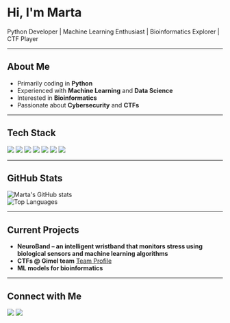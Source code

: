 # Hi, I'm Marta

Python Developer | Machine Learning Enthusiast | Bioinformatics Explorer | CTF Player

---

## About Me
- Primarily coding in **Python**
- Experienced with **Machine Learning** and **Data Science**
- Interested in **Bioinformatics**  
- Passionate about **Cybersecurity** and **CTFs**

---

## Tech Stack
<p>
  <img src="https://img.shields.io/badge/Python-3776AB?style=for-the-badge&logo=python&logoColor=white"/>
  <img src="https://img.shields.io/badge/TensorFlow-FF6F00?style=for-the-badge&logo=tensorflow&logoColor=white"/>
  <img src="https://img.shields.io/badge/ScikitLearn-F7931E?style=for-the-badge&logo=scikit-learn&logoColor=white"/>
  <img src="https://img.shields.io/badge/Pandas-150458?style=for-the-badge&logo=pandas&logoColor=white"/>
  <img src="https://img.shields.io/badge/Linux-FCC624?style=for-the-badge&logo=linux&logoColor=black"/>
  <img src="https://img.shields.io/badge/Bash-4EAA25?style=for-the-badge&logo=gnu-bash&logoColor=white"/>
  <img src="https://img.shields.io/badge/CTFtime-000000?style=for-the-badge&logo=hack-the-box&logoColor=white"/>
</p>

---

## GitHub Stats
![Marta's GitHub stats](https://github-readme-stats.vercel.app/api?username=TwojLogin&show_icons=true&theme=tokyonight)  
![Top Languages](https://github-readme-stats.vercel.app/api/top-langs/?username=TwojLogin&layout=compact&theme=tokyonight)

---

## Current Projects
- **NeuroBand – an intelligent wristband that monitors stress using biological sensors and machine learning algorithms**
- **CTFs @ Gimel team** [Team Profile](https://ctftime.org/team/357179)
- **ML models for bioinformatics**

---

## Connect with Me
<p>
  <a href="https://github.com/martatru"><img src="https://img.shields.io/badge/GitHub-100000?style=for-the-badge&logo=github&logoColor=white"/></a>
  <a href="https://www.linkedin.com/in/marta-truszczy%C5%84ska/"><img src="https://img.shields.io/badge/LinkedIn-0077B5?style=for-the-badge&logo=linkedin&logoColor=white"/></a>
</p>
